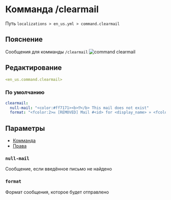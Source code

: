 # Комманда /clearmail
Путь `localizations > en_us.yml > command.clearmail`

## Пояснение
Сообщения для комманды `/clearmail`
![command clearmail](/commandclearmail.png)

## Редактирование
```yaml
<en_us.command.clearmail>
```

### По умолчанию
```yaml
clearmail:
  null-mail: "<color:#ff7171><b>⁉</b> This mail does not exist"
  format: "<fcolor:2>✉ [REMOVED] Mail #<id> for <display_name> » <fcolor:1><message>"
```

## Параметры

- [Комманда](/docs/command/clearmail/)
- [Права](/docs/permission/command/clearmail/)

### `null-mail`

Сообщение, если введённое письмо не найдено

### `format`

Формат сообщения, которое будет отправлено

